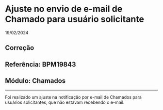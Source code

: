 # Ajuste no envio de e-mail de Chamado para usuário solicitante
19/02/2024
## Correção
## Referência: BPM19843
## Módulo: Chamados
***

Foi realizado um ajuste na notificação por e-mail de Chamados para usuários solicitantes, que não estavam recebendo o e-mail.